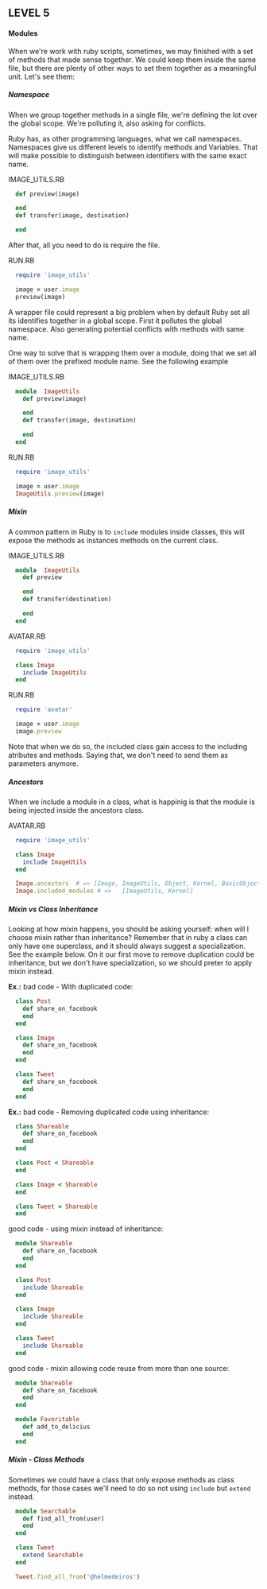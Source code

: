 LEVEL 5
-------

#### Modules

When we're work with ruby scripts, sometimes, we may finished with a set of methods that made sense together. We could keep them inside the same file, but there are plenty of other ways to set them together as a meaningful unit. Let's see them:

##### Namespace

When we group together methods in a single file, we're defining the lot over the global scope. We're polluting it, also asking for conflicts.

Ruby has, as other programming languages, what we call namespaces. Namespaces give us different levels to identify methods and Variables. That will make possible to distinguish between identifiers with the same exact name.

IMAGE_UTILS.RB

```ruby
  def preview(image)

  end
  def transfer(image, destination)

  end  
```

After that, all you need to do is require the file.

RUN.RB

```ruby
  require 'image_utils'

  image = user.image
  preview(image)
```

A wrapper file could represent a big problem when by default Ruby set all its identifies together in a global scope. First it pollutes the global namespace. Also generating potential conflicts with methods with same name.

One way to solve that is wrapping them over a module, doing that we set all of them over the prefixed module name. See the following example

IMAGE_UTILS.RB

```ruby
  module  ImageUtils
    def preview(image)

    end
    def transfer(image, destination)

    end  
  end
```

RUN.RB

```ruby
  require 'image_utils'

  image = user.image
  ImageUtils.preview(image)
```

##### Mixin

A common pattern in Ruby is to `include` modules inside classes, this will expose the methods as instances methods on the current class.

IMAGE_UTILS.RB

```ruby
  module  ImageUtils
    def preview

    end
    def transfer(destination)

    end  
  end
```

AVATAR.RB

```ruby
  require 'image_utils'

  class Image
    include ImageUtils
  end

```

RUN.RB

```ruby
  require 'avatar'

  image = user.image
  image.preview

```

Note that when we do so, the included class gain access to the including atributes and methods. Saying that, we don't need to send them as parameters anymore.

##### Ancestors

When we include a module in a class, what is happinig is that the module is being injected inside the ancestors class.

AVATAR.RB

```ruby
  require 'image_utils'

  class Image
    include ImageUtils
  end

```

```ruby
  Image.ancestors  # => [Image, ImageUtils, Object, Kernel, BasicObject]
  Image.included_modules # =>   [ImageUtils, Kernel]
```

##### Mixin vs Class Inheritance

Looking at how mixin happens, you should be asking yourself: when will I choose mixin rather than inheritance? Remember that in ruby a class can only have one superclass, and it should always suggest a specialization. See the example below. On it our first move to remove duplication could be inheritance, but we don't have specialization, so we should preter to apply mixin instead.

**Ex.:** bad code - With duplicated code:

```ruby
  class Post
    def share_on_facebook
    end
  end

  class Image
    def share_on_facebook
    end
  end

  class Tweet
    def share_on_facebook
    end
  end
```

**Ex.:** bad code - Removing duplicated code using inheritance:

```ruby
  class Shareable
    def share_on_facebook
    end
  end

  class Post < Shareable
  end

  class Image < Shareable
  end

  class Tweet < Shareable
  end
```

good code - using mixin instead of inheritance:

```ruby
  module Shareable
    def share_on_facebook
    end
  end

  class Post
    include Shareable
  end

  class Image
    include Shareable
  end

  class Tweet
    include Shareable
  end
```

good code - mixin allowing code reuse from more than one source:

```ruby
  module Shareable
    def share_on_facebook
    end
  end

  module Favoritable
    def add_to_delicius
    end
  end
```

##### Mixin - Class Methods

Sometimes we could have a class that only expose methods as class methods, for those cases we'll need to do so not using `include` but `extend` instead.

```ruby
  module Searchable
    def find_all_from(user)
    end
  end

  class Tweet
    extend Searchable
  end

  Tweet.find_all_from('@helmedeiros')
```
